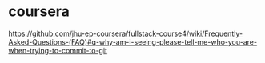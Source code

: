 # coursera
https://github.com/jhu-ep-coursera/fullstack-course4/wiki/Frequently-Asked-Questions-(FAQ)#q-why-am-i-seeing-please-tell-me-who-you-are-when-trying-to-commit-to-git

